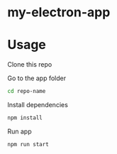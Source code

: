 # my-electron-app

# Usage

Clone this repo

Go to the app folder
```bash
cd repo-name
```

Install dependencies
```bash
npm install
```

Run app
```bash
npm run start
```
